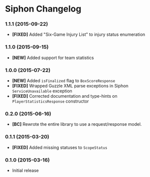 # Siphon Changelog

### 1.1.1 (2015-09-22)

* **[FIXED]** Added "Six-Game Injury List" to injury status enumeration

### 1.1.0 (2015-09-15)

* **[NEW]** Added support for team statistics

### 1.0.0 (2015-07-22)

* **[NEW]** Added `isFinalized` flag to `BoxScoreResponse`
* **[FIXED]** Wrapped Guzzle XML parse exceptions in Siphon `ServiceUnavailable` exception
* **[FIXED]** Corrected documentation and type-hints on `PlayerStatisticsResponse` constructor

### 0.2.0 (2015-06-16)

* **[BC]** Rewrote the entire library to use a request/response model.

### 0.1.1 (2015-03-20)

* **[FIXED]** Added missing statuses to `ScopeStatus`

### 0.1.0 (2015-03-16)

* Initial release
